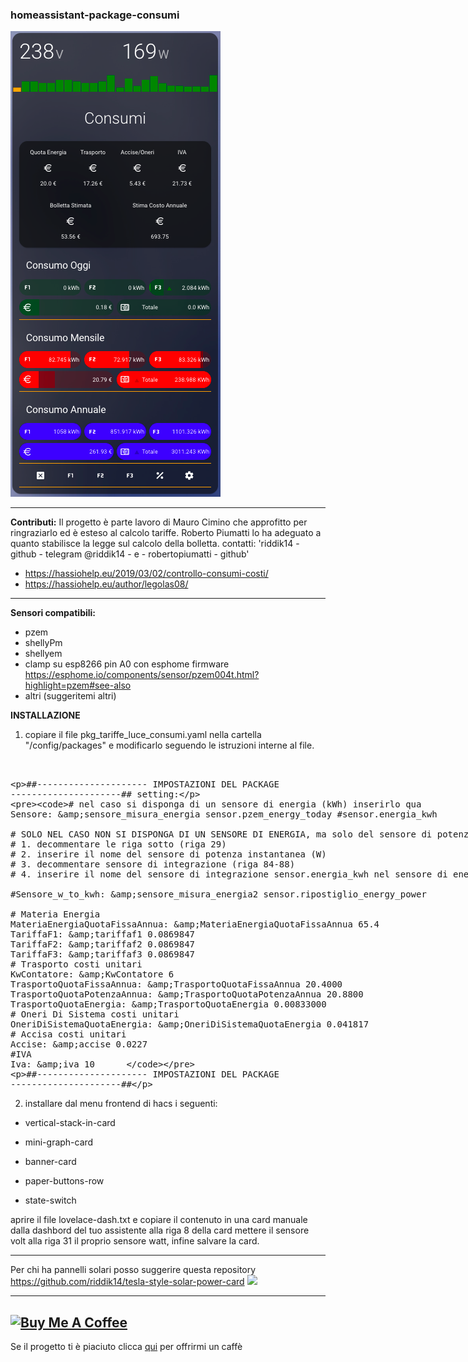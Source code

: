 ### homeassistant-package-consumi ###

<img src="https://github.com/riddik14/hassio-package-consumi/blob/main/image_.png">

---------------------------
**Contributi:**
Il progetto è parte lavoro di Mauro Cimino che approfitto per ringraziarlo ed è esteso al calcolo tariffe.
Roberto Piumatti lo ha adeguato a quanto stabilisce la legge sul calcolo della bolletta. 
contatti: 'riddik14 - github - telegram @riddik14 - e - robertopiumatti - github'

- https://hassiohelp.eu/2019/03/02/controllo-consumi-costi/
- https://hassiohelp.eu/author/legolas08/

--------------------------
**Sensori compatibili:**
- pzem 
- shellyPm 
- shellyem
- clamp su esp8266 pin A0 con esphome firmware https://esphome.io/components/sensor/pzem004t.html?highlight=pzem#see-also
- altri (suggeritemi altri)


**INSTALLAZIONE**

1. copiare il file pkg_tariffe_luce_consumi.yaml nella cartella "/config/packages" e modificarlo seguendo le istruzioni interne al file.

<xmp>
   
  ##--------------------- IMPOSTAZIONI DEL PACKAGE ---------------------##
  setting:

    # nel caso si disponga di un sensore di energia (kWh) inserirlo qua
    Sensore: &sensore_misura_energia sensor.pzem_energy_today #sensor.energia_kwh

    # SOLO NEL CASO NON SI DISPONGA DI UN SENSORE DI ENERGIA, ma solo del sensore di potenza instantanea:
    # 1. decommentare le riga sotto (riga 29)
    # 2. inserire il nome del sensore di potenza instantanea (W)
    # 3. decommentare sensore di integrazione (riga 84-88)
    # 4. inserire il nome del sensore di integrazione sensor.energia_kwh nel sensore di energia sopra (riga 21)

    #Sensore_w_to_kwh: &sensore_misura_energia2 sensor.ripostiglio_energy_power
    
    # Materia Energia
    MateriaEnergiaQuotaFissaAnnua: &MateriaEnergiaQuotaFissaAnnua 65.4
    TariffaF1: &tariffaf1 0.0869847
    TariffaF2: &tariffaf2 0.0869847
    TariffaF3: &tariffaf3 0.0869847
    # Trasporto costi unitari
    KwContatore: &KwContatore 6
    TrasportoQuotaFissaAnnua: &TrasportoQuotaFissaAnnua 20.4000
    TrasportoQuotaPotenzaAnnua: &TrasportoQuotaPotenzaAnnua 20.8800
    TrasportoQuotaEnergia: &TrasportoQuotaEnergia 0.00833000
    # Oneri Di Sistema costi unitari 
    OneriDiSistemaQuotaEnergia: &OneriDiSistemaQuotaEnergia 0.041817
    # Accisa costi unitari  
    Accise: &accise 0.0227 
    #IVA
    Iva: &iva 10      
  ##--------------------- IMPOSTAZIONI DEL PACKAGE ---------------------##     
    
</xmp>


2. installare dal menu frontend di hacs i seguenti:

- vertical-stack-in-card

- mini-graph-card

- banner-card

- paper-buttons-row

- state-switch



aprire il file  lovelace-dash.txt e copiare il contenuto in una card manuale dalla dashbord del tuo assistente alla riga 8 della card mettere il sensore volt alla riga 31 il proprio sensore watt, infine salvare la card.

____________________________________
Per chi ha pannelli solari posso suggerire questa repository https://github.com/riddik14/tesla-style-solar-power-card
<img src="https://github.com/reptilex/tesla-style-solar-power-card/raw/master/tesla-style-card-animation.gif">
____________________________________
<a href="https://www.buymeacoffee.com/T1Pqksy" target="_blank"><img src="https://cdn.buymeacoffee.com/buttons/arial-black.png" alt="Buy Me A Coffee" style="height: 51px !important;width: 217px !important;" ></a>
------------------------------------
Se il progetto ti è piaciuto clicca <a href="https://www.paypal.me/DomenicoCeccarelli">qui</a> per offrirmi un caffè


